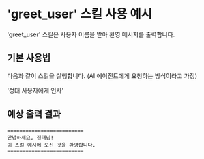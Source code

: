 # 'greet_user' 스킬 사용 예시

'greet_user' 스킬은 사용자 이름을 받아 환영 메시지를 출력합니다.

## 기본 사용법

다음과 같이 스킬을 실행합니다. (AI 에이전트에게 요청하는 방식이라고 가정)

'정태 사용자에게 인사'

## 예상 출력 결과

```
=========================
안녕하세요, 정태님!
이 스킬 예시에 오신 것을 환영합니다.
=========================
```

